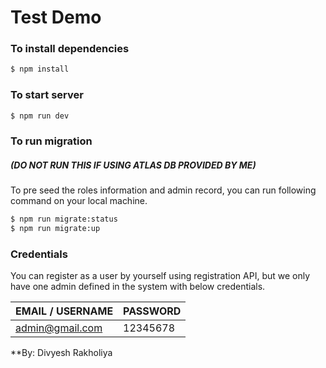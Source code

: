 # Test Demo

### To install dependencies 
```sh
$ npm install
```

### To start server 
```sh
$ npm run dev
```

### To run migration
##### (DO NOT RUN THIS IF USING ATLAS DB PROVIDED BY ME)
To pre seed the roles information and admin record, you can run following command on your local machine.
```sh
$ npm run migrate:status
$ npm run migrate:up
```

### Credentials
You can register as a user by yourself using registration API, but we only have one admin defined in the system with below credentials.

| EMAIL / USERNAME | PASSWORD |
| ------ | ------ |
| admin@gmail.com | 12345678 |


**By: Divyesh Rakholiya
